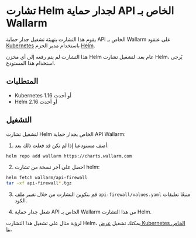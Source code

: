 # تشارت Helm لجدار حماية API الخاص بـ Wallarm

يقوم هذا التشارت بتهيئة تشغيل جدار حماية API الخاص بـ Wallarm على عنقود [Kubernetes](http://kubernetes.io/) باستخدام مدير الحزم [Helm](https://helm.sh/).

هذا التشارت لم يتم رفعه إلى أي مخزن Helm عام بعد. لتشغيل تشارت Helm، يُرجى استخدام هذا المستودع.

## المتطلبات

* Kubernetes 1.16 أو أحدث
* Helm 2.16 أو أحدث

## التشغيل

لتشغيل تشارت Helm الخاص بجدار حماية API Wallarm:

1. أضف مستودعنا إذا لم تكن قد فعلت ذلك بعد:

```bash
helm repo add wallarm https://charts.wallarm.com
```

2. احصل على آخر نسخة من تشارت helm:

```bash
helm fetch wallarm/api-firewall
tar -xf api-firewall*.tgz
```

3. قم بتكوين التشارت من خلال تغيير ملف `api-firewall/values.yaml` متبعًا تعليقات الكود.

4. شغل جدار حماية API الخاص بـ Wallarm من هذا التشارت Helm.

لرؤية مثال على تشغيل هذا التشارت Helm، يمكنك تشغيل [عرض Kubernetes الخاص بنا](https://github.com/wallarm/api-firewall/tree/main/demo/kubernetes).